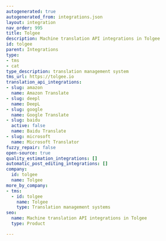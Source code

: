 ```yaml
---
autogenerated: true
autogenerated_from: integrations.json
layout: integration
nav_order: 995
title: Tolgee
description: Machine translation API integrations in Tolgee
id: tolgee
parent: Integrations
type:
- tms
- cat
type_description: translation management system
tms_url: https://tolgee.io
translation_api_integrations:
- slug: amazon
  name: Amazon Translate
- slug: deepl
  name: DeepL
- slug: google
  name: Google Translate
- slug: baidu
  active: false
  name: Baidu Translate
- slug: microsoft
  name: Microsoft Translator
fuzzy_repair: false
open-source: true
quality_estimation_integrations: []
automatic_post_editing_integrations: []
company:
  id: tolgee
  name: Tolgee
more_by_company:
- tms:
  - id: tolgee
    name: Tolgee
    type: Translation management systems
seo:
  name: Machine translation API integrations in Tolgee
  type: Product

---
```


